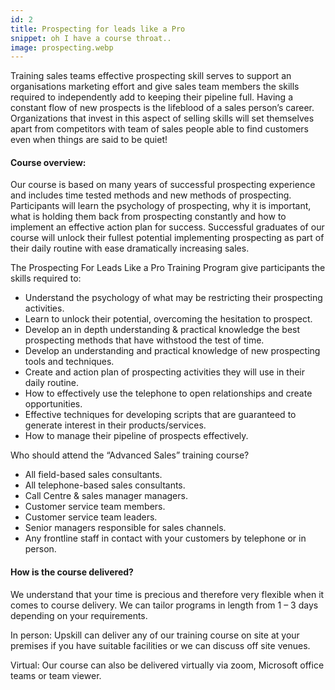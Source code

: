 ```yaml
---
id: 2
title: Prospecting for leads like a Pro
snippet: oh I have a course throat..
image: prospecting.webp
---
```


Training sales teams effective prospecting skill serves to support an organisations marketing effort and give sales team members the skills required to independently add to keeping their pipeline full. Having a constant flow of new prospects is the lifeblood of a sales person’s career. Organizations that invest in this aspect of selling skills will set themselves apart from competitors with team of sales people able to find customers even when things are said to be quiet!

#### Course overview:

Our course is based on many years of successful prospecting experience and includes time tested methods and new methods of prospecting. Participants will learn the psychology of prospecting, why it is important, what is holding them back from prospecting constantly and how to implement an effective action plan for success. Successful graduates of our course will unlock their fullest potential implementing prospecting as part of their daily routine with ease dramatically increasing sales.

The Prospecting For Leads Like a Pro Training Program give participants the skills required to:

- Understand the psychology of what may be restricting their prospecting activities.
- Learn to unlock their potential, overcoming the hesitation to prospect.
- Develop an in depth understanding & practical knowledge the best prospecting methods that have withstood the test of time.
- Develop an understanding and practical knowledge of new prospecting tools and techniques.
- Create and action plan of prospecting activities they will use in their daily routine.
- How to effectively use the telephone to open relationships and create opportunities.
- Effective techniques for developing scripts that are guaranteed to generate interest in their products/services.
- How to manage their pipeline of prospects effectively.

Who should attend the “Advanced Sales” training course?

- All field-based sales consultants.
- All telephone-based sales consultants.
- Call Centre & sales manager managers.
- Customer service team members.
- Customer service team leaders.
- Senior managers responsible for sales channels.
- Any frontline staff in contact with your customers by telephone or in person.

#### How is the course delivered?

We understand that your time is precious and therefore very flexible when it comes to course delivery. We can tailor programs in length from 1 – 3 days depending on your requirements.

In person: Upskill can deliver any of our training course on site at your premises if you have suitable facilities or we can discuss off site venues.

Virtual: Our course can also be delivered virtually via zoom, Microsoft office teams or team viewer.
